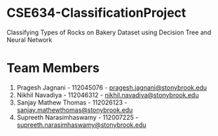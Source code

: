# CSE634-ClassificationProject
 Classifying Types of Rocks on Bakery Dataset using Decision Tree and Neural Network


# Team Members
1. Pragesh Jagnani - 112045076 - pragesh.jagnani@stonybrook.edu
2. Nikhil Navadiya - 112046312 - nikhil.navadiya@stonybrook.edu
3. Sanjay Mathew Thomas - 112026123 - sanjay.mathewthomas@stonybrook.edu
4. Supreeth Narasimhaswamy - 112007225 - supreeth.narasimhaswamy@stonybrook.edu
